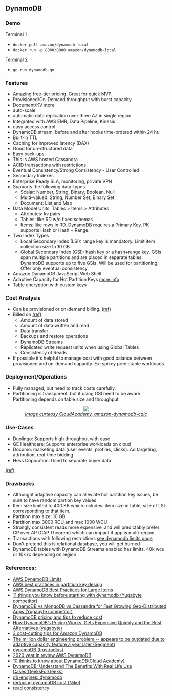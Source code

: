## DynamoDB

### Demo

Terminal 1

* `docker pull amazon/dynamodb-local`
* `docker run -p 8000:8000 amazon/dynamodb-local`

Terminal 2 

* `go run dynamodb.go`

### Features

* Amazing free-tier pricing. Great for quick MVP.
* Provisioned/On-Demand throughput with burst capacity
* Document/KV store
* auto-scale
* automatic data replication over three AZ in single region
* Integrated with AWS EMR, Data Pipeline, Kinesis
* easy access control
* DynamoDB stream, before and after hooks time-ordered within 24 hr.
* Built-in TTL
* Caching for improved latency (DAX)
* Good for un-structured data
* Easy back-ups
* This is AWS hosted Cassandra
* ACID transactions with restrictions
* Eventual Consistency/Strong Consistency - User Controlled
* Secondary Indexes
* Enterprise Ready SLA, monitoring, private VPN
* Supports the following data-types
  * Scalar: Number, String, Binary, Boolean, Null
  * Multi-valued: String, Number Set, Binary Set
  * Document: List and Map
* Data Model Units: Tables > Items > Attributes
  * Attributes: kv pairs
  * Tables: like RD w/o fixed schemas
  * Items: like rows in RD. DynamoDB requires a Primary Key. PK supports Hash or Hash + Range.
* Two Index Types
  * Local Secondary Index (LSI): range key is mandatory. Limit item collection size to 10 GB.
  * Global Secondary Index (GSI): hash key or a hash+range key. GSIs span multiple partitions and are placed in separate tables. DynamoDB supports up to five GSIs. Will be used for partitioning. Offer only eventual consistency.
* Amazon DynamoDB JavaScript Web Shell
* Adaptive Capacity for Hot Partition Keys [more info](https://docs.aws.amazon.com/amazondynamodb/latest/developerguide/bp-partition-key-design.html#bp-partition-key-partitions-adaptive)
* Table encryption with custom keys

### Cost Analysis
 * Can be provisioned or on-demand billing. [(ref)](https://dynobase.dev/dynamodb-pricing-calculator/)
 * Billed on [(ref)](https://dynobase.dev/dynamodb-pricing-calculator/):
    * Amount of data stored
    * Amount of data written and read
    * Data transfer
    * Backups and restore operations
    * DynamoDB Streams
    * Replicated write request units when using Global Tables
    * Consistency of Reads
* If possible it's helpful to manage cost with good balance between provisioned and on-demand capacity. Ex: spikey predictable workloads.
### Deployment/Operations

* Fully managed, but need to track costs carefully.
* Partitioning is transparent, but if using GSI need to be aware. Partitioning depends on table size and throughput

<p align="center">
  <img src="https://cloudacademy.com/wp-content/uploads/2015/11/amazon-dynamodb-cacl.png">
  <br/>
  <i><a href=https://cloudacademy.com/wp-content/uploads/2015/11/amazon-dynamodb-cacl.png>Image curteosy CloudAcademy, amazon-dynamodb-calc</a></i>
</p>

### Use-Cases

* Duolingo: Supports high throughput with ease
* GE Healthcare: Supports enterprise workloads on cloud
* Docomo: marketing data (user events, profiles, clicks). Ad targeting, attribution, real-time bidding
* Hess Coporation: Used to separate buyer data

[(ref)](https://www.geeksforgeeks.org/dynamodb-understand-the-benefits-with-real-life-use-cases/)

### Drawbacks

* Althought adaptive capacity can alleviate hot partition key issues, be sure to have random partion key values
* Item size limited to 400 KB which includes: item size in table, size of LSI corresponding to that item.
* Partition max size: 10 GB
* Partition max 3000 RCU and max 1000 WCU
* Strongly consistent reads more expensive, and will predictably prefer CP over AP (CAP Theorem) which can impact if app is multi-region.
* Transactions with following restrictions [see dynamodb limits page](https://docs.aws.amazon.com/amazondynamodb/latest/developerguide/Limits.html)
* Don't pretend this is relational database, you will get burned
* DynamoDB tables with DynamoDB Streams enabled has limits. 40k wcu or 10k rc depending on region
### References:

* [AWS DynamoDB Limits](https://docs.aws.amazon.com/amazondynamodb/latest/developerguide/Limits.html)
* [AWS best practices in partition key design](https://docs.aws.amazon.com/amazondynamodb/latest/developerguide/bp-partition-key-design.html#bp-partition-key-partitions-adaptive)
* [AWS DynamoDB Best Practices for Large Items](https://docs.aws.amazon.com/amazondynamodb/latest/developerguide/bp-use-s3-too.html)
* [11 things you know before starting with dynamodb (Yugabyte competitor)](https://blog.yugabyte.com/11-things-you-wish-you-knew-before-starting-with-dynamodb)
* [DynamoDB vs MongoDB vs Cassandra for Fast Growing Geo-Distributed Apps (Yugabyte competitor)](https://blog.yugabyte.com/dynamodb-vs-mongodb-vs-cassandra-for-fast-growing-geo-distributed-apps)
* [DynamoDB pricing and tips to reduce cost](https://dynobase.dev/dynamodb-pricing-calculator/)
* [How DynamoDB’s Pricing Works, Gets Expensive Quickly and the Best Alternatives
(yugabyte)](https://blog.yugabyte.com/dynamodb-pricing-calculator-expensive-vs-alternatives/)
* [3 cost-cutting tips for Amazon DynamoDB
](https://rockset.com/blog/3-cost-cutting-tips-for-amazon-dynamodb/)
* [The million dollar engineering problem -- appears to be outdated due to adaptive capacity feature a year later (Segment)](https://segment.com/blog/the-million-dollar-eng-problem/)
* [dynamoDB (trustradius)](https://www.trustradius.com/products/amazon-dynamodb/reviews?qs=pros-and-cons)
* [2020 year in review AWS DynamoDB](https://aws.amazon.com/blogs/database/2020-the-year-in-review-for-amazon-dynamodb/)
* [10 thinks to know about DynamoDB(Cloud Academy)](https://cloudacademy.com/blog/amazon-dynamodb-ten-things/)
* [DynamoDB: Understand The Benefits With Real Life Use Cases(GeeksForGeeks)](https://www.geeksforgeeks.org/dynamodb-understand-the-benefits-with-real-life-use-cases/)
* [db-engines: dynamodb](https://db-engines.com/en/system/Amazon+DynamoDB)
* [reducing dynamoDB cost (Nike)](https://medium.com/nikeengineering/reducing-dynamodb-costs-in-aws-5047cbf726c9)
* [read consistency](https://docs.aws.amazon.com/amazondynamodb/latest/developerguide/HowItWorks.ReadConsistency.html)
